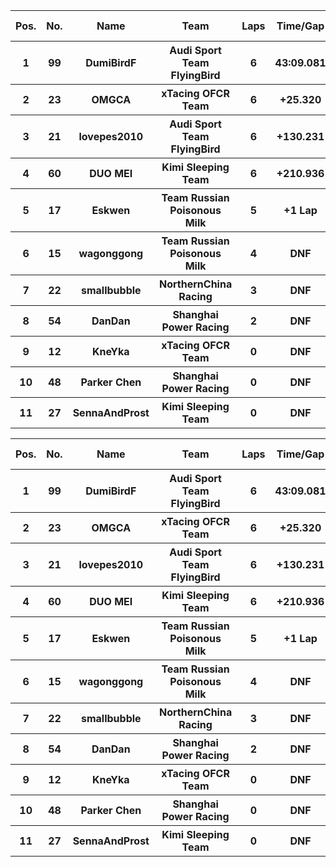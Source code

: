 <table style="width:100%">
	<tr>
		<th>Pos.</th>
		<th>No.</th>
		<th>Name</th>
		<th>Team</th>
		<th>Laps</th>
		<th>Time/Gap</th>
		<th>Personal Best</th>
		<th>Position Diff</th>
	</tr>
	<tr>
		<th>1</th>
		<th>99</th>
		<th>DumiBirdF</th>
		<th>Audi Sport Team FlyingBird</th>
		<th>6</th>
		<th>43:09.081</th>
		<th>6:38.673</th>
		<th>+2</th>
	</tr>
	<tr>
		<th>2</th>
		<th>23</th>
		<th>OMGCA</th>
		<th>xTacing OFCR Team</th>
		<th>6</th>
		<th>+25.320</th>
		<th>6:26.588</th>
		<th>-1</th>
	</tr>
	<tr>
		<th>3</th>
		<th>21</th>
		<th>lovepes2010</th>
		<th>Audi Sport Team FlyingBird</th>
		<th>6</th>
		<th>+130.231</th>
		<th>6:30.036</th>
		<th>-1</th>
	</tr>
	<tr>
		<th>4</th>
		<th>60</th>
		<th>DUO MEI</th>
		<th>Kimi Sleeping Team</th>
		<th>6</th>
		<th>+210.936</th>
		<th>6:57.731</th>
		<th>+1</th>
	</tr>
	<tr>
		<th>5</th>
		<th>17</th>
		<th>Eskwen</th>
		<th>Team Russian Poisonous Milk</th>
		<th>5</th>
		<th>+1 Lap</th>
		<th>7:07.880</th>
		<th>+2</th>
	</tr>
	<tr>
		<th>6</th>
		<th>15</th>
		<th>wagonggong</th>
		<th>Team Russian Poisonous Milk</th>
		<th>4</th>
		<th>DNF</th>
		<th>6:59.541</th>
		<th>0</th>
	</tr>
	<tr>
		<th>7</th>
		<th>22</th>
		<th>smallbubble</th>
		<th>NorthernChina Racing</th>
		<th>3</th>
		<th>DNF</th>
		<th>6:48.816</th>
		<th>-3</th>
	</tr>
	<tr>
		<th>8</th>
		<th>54</th>
		<th>DanDan</th>
		<th>Shanghai Power Racing</th>
		<th>2</th>
		<th>DNF</th>
		<th>7:44.888</th>
		<th>0</th>
	</tr>
	<tr>
		<th>9</th>
		<th>12</th>
		<th>KneYka</th>
		<th>xTacing OFCR Team</th>
		<th>0</th>
		<th>DNF</th>
		<th>N/A</th>
		<th>0</th>
	</tr>
	<tr>
		<th>10</th>
		<th>48</th>
		<th>Parker Chen</th>
		<th>Shanghai Power Racing</th>
		<th>0</th>
		<th>DNF</th>
		<th>N/A</th>
		<th>+1</th>
	</tr>
	<tr>
		<th>11</th>
		<th>27</th>
		<th>SennaAndProst</th>
		<th>Kimi Sleeping Team</th>
		<th>0</th>
		<th>DNF</th>
		<th>N/A</th>
		<th>-1</th>
	</tr>
</table><table style="width:100%">
	<tr>
		<th>Pos.</th>
		<th>No.</th>
		<th>Name</th>
		<th>Team</th>
		<th>Laps</th>
		<th>Time/Gap</th>
		<th>Personal Best</th>
		<th>Position Diff</th>
	</tr>
	<tr>
		<th>1</th>
		<th>99</th>
		<th>DumiBirdF</th>
		<th>Audi Sport Team FlyingBird</th>
		<th>6</th>
		<th>43:09.081</th>
		<th>6:38.673</th>
		<th>+2</th>
	</tr>
	<tr>
		<th>2</th>
		<th>23</th>
		<th>OMGCA</th>
		<th>xTacing OFCR Team</th>
		<th>6</th>
		<th>+25.320</th>
		<th>6:26.588</th>
		<th>-1</th>
	</tr>
	<tr>
		<th>3</th>
		<th>21</th>
		<th>lovepes2010</th>
		<th>Audi Sport Team FlyingBird</th>
		<th>6</th>
		<th>+130.231</th>
		<th>6:30.036</th>
		<th>-1</th>
	</tr>
	<tr>
		<th>4</th>
		<th>60</th>
		<th>DUO MEI</th>
		<th>Kimi Sleeping Team</th>
		<th>6</th>
		<th>+210.936</th>
		<th>6:57.731</th>
		<th>+1</th>
	</tr>
	<tr>
		<th>5</th>
		<th>17</th>
		<th>Eskwen</th>
		<th>Team Russian Poisonous Milk</th>
		<th>5</th>
		<th>+1 Lap</th>
		<th>7:07.880</th>
		<th>+2</th>
	</tr>
	<tr>
		<th>6</th>
		<th>15</th>
		<th>wagonggong</th>
		<th>Team Russian Poisonous Milk</th>
		<th>4</th>
		<th>DNF</th>
		<th>6:59.541</th>
		<th>0</th>
	</tr>
	<tr>
		<th>7</th>
		<th>22</th>
		<th>smallbubble</th>
		<th>NorthernChina Racing</th>
		<th>3</th>
		<th>DNF</th>
		<th>6:48.816</th>
		<th>-3</th>
	</tr>
	<tr>
		<th>8</th>
		<th>54</th>
		<th>DanDan</th>
		<th>Shanghai Power Racing</th>
		<th>2</th>
		<th>DNF</th>
		<th>7:44.888</th>
		<th>0</th>
	</tr>
	<tr>
		<th>9</th>
		<th>12</th>
		<th>KneYka</th>
		<th>xTacing OFCR Team</th>
		<th>0</th>
		<th>DNF</th>
		<th>N/A</th>
		<th>0</th>
	</tr>
	<tr>
		<th>10</th>
		<th>48</th>
		<th>Parker Chen</th>
		<th>Shanghai Power Racing</th>
		<th>0</th>
		<th>DNF</th>
		<th>N/A</th>
		<th>+1</th>
	</tr>
	<tr>
		<th>11</th>
		<th>27</th>
		<th>SennaAndProst</th>
		<th>Kimi Sleeping Team</th>
		<th>0</th>
		<th>DNF</th>
		<th>N/A</th>
		<th>-1</th>
	</tr>
</table>